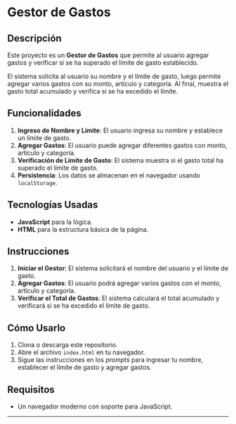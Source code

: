 # Gestor de Gastos

## Descripción

Este proyecto es un **Gestor de Gastos** que permite al usuario agregar gastos y verificar si se ha superado el límite de gasto establecido. 

El sistema solicita al usuario su nombre y el límite de gasto, luego permite agregar varios gastos con su monto, artículo y categoría. Al final, muestra el gasto total acumulado y verifica si se ha excedido el límite.

## Funcionalidades

1. **Ingreso de Nombre y Límite**: El usuario ingresa su nombre y establece un límite de gasto.
2. **Agregar Gastos**: El usuario puede agregar diferentes gastos con monto, artículo y categoría.
3. **Verificación de Límite de Gasto**: El sistema muestra si el gasto total ha superado el límite de gasto.
4. **Persistencia**: Los datos se almacenan en el navegador usando `localStorage`.

## Tecnologías Usadas

- **JavaScript** para la lógica.
- **HTML** para la estructura básica de la página.

## Instrucciones

1. **Iniciar el Gestor**: El sistema solicitará el nombre del usuario y el límite de gasto.
2. **Agregar Gastos**: El usuario podrá agregar varios gastos con el monto, artículo y categoría.
3. **Verificar el Total de Gastos**: El sistema calculará el total acumulado y verificará si se ha excedido el límite de gasto.

## Cómo Usarlo

1. Clona o descarga este repositorio.
2. Abre el archivo `index.html` en tu navegador.
3. Sigue las instrucciones en los *prompts* para ingresar tu nombre, establecer el límite de gasto y agregar gastos.

## Requisitos

- Un navegador moderno con soporte para JavaScript.

---
